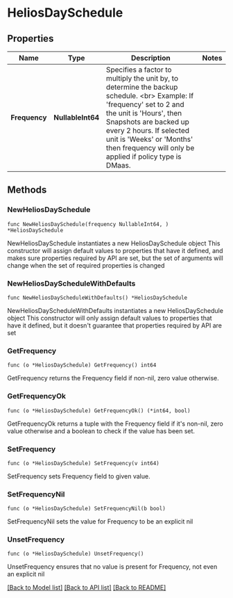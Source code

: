 # HeliosDaySchedule

## Properties

Name | Type | Description | Notes
------------ | ------------- | ------------- | -------------
**Frequency** | **NullableInt64** | Specifies a factor to multiply the unit by, to determine the backup schedule. &lt;br&gt; Example: If &#39;frequency&#39; set to 2 and the unit is &#39;Hours&#39;, then Snapshots are backed up every 2 hours. If selected unit is &#39;Weeks&#39; or &#39;Months&#39; then frequency will only be applied if policy type is DMaas. | 

## Methods

### NewHeliosDaySchedule

`func NewHeliosDaySchedule(frequency NullableInt64, ) *HeliosDaySchedule`

NewHeliosDaySchedule instantiates a new HeliosDaySchedule object
This constructor will assign default values to properties that have it defined,
and makes sure properties required by API are set, but the set of arguments
will change when the set of required properties is changed

### NewHeliosDayScheduleWithDefaults

`func NewHeliosDayScheduleWithDefaults() *HeliosDaySchedule`

NewHeliosDayScheduleWithDefaults instantiates a new HeliosDaySchedule object
This constructor will only assign default values to properties that have it defined,
but it doesn't guarantee that properties required by API are set

### GetFrequency

`func (o *HeliosDaySchedule) GetFrequency() int64`

GetFrequency returns the Frequency field if non-nil, zero value otherwise.

### GetFrequencyOk

`func (o *HeliosDaySchedule) GetFrequencyOk() (*int64, bool)`

GetFrequencyOk returns a tuple with the Frequency field if it's non-nil, zero value otherwise
and a boolean to check if the value has been set.

### SetFrequency

`func (o *HeliosDaySchedule) SetFrequency(v int64)`

SetFrequency sets Frequency field to given value.


### SetFrequencyNil

`func (o *HeliosDaySchedule) SetFrequencyNil(b bool)`

 SetFrequencyNil sets the value for Frequency to be an explicit nil

### UnsetFrequency
`func (o *HeliosDaySchedule) UnsetFrequency()`

UnsetFrequency ensures that no value is present for Frequency, not even an explicit nil

[[Back to Model list]](../README.md#documentation-for-models) [[Back to API list]](../README.md#documentation-for-api-endpoints) [[Back to README]](../README.md)


